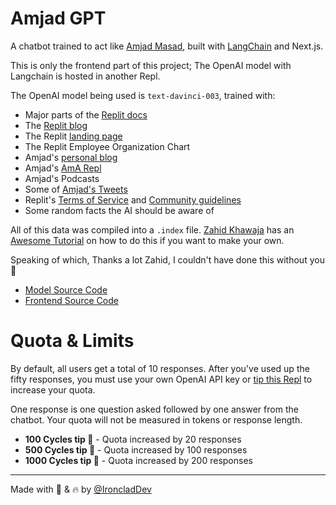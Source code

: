 # Amjad GPT

A chatbot trained to act like [Amjad Masad](https://twitter.com/amasad), built with [LangChain](https://twitter.com/langchainai) and Next.js.

This is only the frontend part of this project; The OpenAI model with Langchain is hosted in another Repl.

The OpenAI model being used is `text-davinci-003`, trained with:
 - Major parts of the [Replit docs](https://docs.replit.com)
 - The [Replit blog](https://blog.replit.com)
 - The Replit [landing page](https://replit.com)
 - The Replit Employee Organization Chart
 - Amjad's [personal blog](https://amasad.me)
 - Amjad's [AmA Repl](https://replit.com/@amasad/AmA?v=1)
 - Amjad's Podcasts
 - Some of [Amjad's Tweets](https://twitter.com/amasad)
 - Replit's [Terms of Service](https://replit.com/site/terms) and [Community guidelines](https://welcome.moderation.repl.co)
 - Some random facts the AI should be aware of

All of this data was compiled into a `.index` file.  [Zahid Khawaja](https://twitter.com/chillzaza_) has an [Awesome Tutorial](https://replit.com/@zahidkhawaja/Replit-Assistant?v=1) on how to do this if you want to make your own.

Speaking of which, Thanks a lot Zahid, I couldn't have done this without you 🙏

 - [Model Source Code](https://github.com/Conner1115/Amjad-GPT-Langchain)
 - [Frontend Source Code](https://github.com/Conner1115/Amjad-GPT)

# Quota & Limits

By default, all users get a total of 10 responses.  After you've used up the fifty responses, you must use your own OpenAI API key or [tip this Repl](https://ai.repl.page/__repl) to increase your quota.

One response is one question asked followed by one answer from the chatbot.  Your quota will not be measured in tokens or response length.

 - **100 Cycles tip 🍬** - Quota increased by 20 responses
 - **500 Cycles tip 🍕** - Quota increased by 100 responses
 - **1000 Cycles tip 🌯** - Quota increased by 200 responses

---

Made with 🧠 & 🔥 by [@IroncladDev](https://twitter.com/IroncladDev)